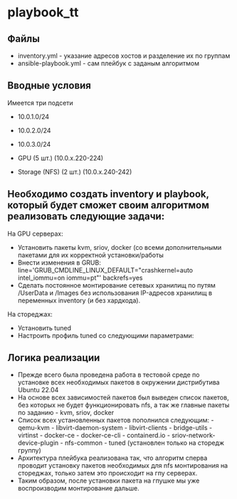 # playbook_tt

## Файлы

- inventory.yml - указание адресов хостов и разделение их по группам
- ansible-playbook.yml - сам плейбук с заданым алгоритмом

## Вводные условия

Имеется три подсети
- 10.0.1.0/24
- 10.0.2.0/24
- 10.0.3.0/24

- GPU (5 шт.) (10.0.x.220-224)
- Storage (NFS) (2 шт.) (10.0.x.240-242)

## Необходимо создать inventory и playbook, который будет сможет своим алгоритмом реализовать следующие задачи:

На GPU серверах:
- Установить пакеты kvm, sriov, docker (со всеми дополнительными пакетами для их корректной установки/работы
- Внести изменения в GRUB:
  line='GRUB_CMDLINE_LINUX_DEFAULT="crashkernel=auto intel_iommu=on iommu=pt"' backrefs=yes
- Сделать постоянное монтирование сетевых хранилищ по путям /UserData и /Images без использования IP-адресов хранилищ в переменных inventory (и без хардкода).

На стореджах:
- Установить tuned
- Настроить профиль tuned со следующими параметрами:

## Логика реализации

- Прежде всего была проведена работа в тестовой среде по установке всех необходимых пакетов в окружении дистрибутива Ubuntu 22.04
- На основе всех зависимостей пакетов был выведен список пакетов, без которых не будет функционировать nfs, а так же главные пакеты по заданию - kvm, sriov, docker
- Список всех установленных пакетов пополнился следующим:
          - qemu-kvm
          - libvirt-daemon-system
          - libvirt-clients
          - bridge-utils
          - virtinst
          - docker-ce
          - docker-ce-cli
          - containerd.io
          - sriov-network-device-plugin
          - nfs-common
          - tuned (установлен только на сторедж группу)
- Архитектура плейбука реализована так, что алгоритм сперва проводит установку пакетов необходимых для nfs монтирования на стореджах, только затем это происходит на гпу серверах.
- Таким образом, после установки пакета на гпушке мы уже воспроизводим монтирование дальше.
